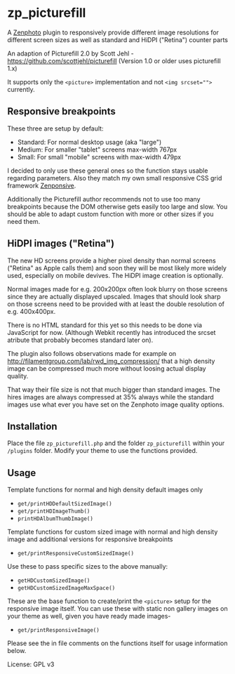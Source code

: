 zp_picturefill
==============

A [Zenphoto](http://www.zenphoto.org) plugin to responsively provide different image resolutions for different screen sizes as well as standard and HiDPI ("Retina") counter parts
 
An adaption of Picturefill 2.0 by Scott Jehl - https://github.com/scottjehl/picturefill
(Version 1.0 or older uses picturefill 1.x)

It supports only the `<picture>` implementation and not `<img srcset="">` currently.
 
Responsive breakpoints
-----------------------
These three are setup by default: 
- Standard: For normal desktop usage (aka "large")
- Medium: For smaller "tablet" screens max-width 767px
- Small: For small "mobile" screens with max-width 479px
  
I decided to only use these general ones so the function stays usable regarding parameters. Also they match my own small responsive CSS grid framework [Zenponsive](https://github.com/acrylian/zenponsive). 

Additionally the Picturefill author recommends not to use too many breakpoints because the DOM otherwise gets easily too large and slow. You should be able to adapt custom function with more or other sizes if you need them.
  
HiDPI images ("Retina")
----------------------
The new HD screens provide a higher pixel density than normal screens ("Retina" as Apple calls them) and soon they will be most likely more widely used, especially on mobile devives. The HiDPI image creation is optionally.

Normal images made for e.g. 200x200px often look blurry on those screens since they are actually displayed upscaled. Images that should look sharp on those screens need to be provided with at least the double resolution of e.g. 400x400px.

There is no HTML standard for this yet so this needs to be done via JavaScript for now.  (Although Webkit recently has introduced the srcset atribute that probably becomes standard later on).
 
The plugin also follows observations made for example on http://filamentgroup.com/lab/rwd_img_compression/ 
that a high density image can be compressed much more without loosing actual display quality. 

That way their file size is not that much bigger than standard images. The hires images are always compressed at 35% always 
while the standard images use what ever you have set on the Zenphoto image quality options.
 
Installation 
------------- 
Place the file `zp_picturefill.php` and the folder `zp_picturefill` within your `/plugins` folder.
Modify your theme to use the functions provided.
  
Usage
----- 

Template functions for normal and high density default images only

- `get/printHDDefaultSizedImage()` 
- `get/printHDImageThumb()`
- `printHDAlbumThumbImage()`
  
Template functions for custom sized image with normal and high density image and additional versions for responsive breakpoints

- `get/printResponsiveCustomSizedImage()`

Use these to pass specific sizes to the above manually:

- `getHDCustomSizedImage()`
- `getHDCustomSizedImageMaxSpace()`
 
These are the base function to create/print the `<picture>` setup for the responsive image itself. You can use these with static non gallery images on your theme as well, given you have ready made images-
- `get/printResponsiveImage()`
  
Please see the in file comments on the functions itself for usage information below.
  
License: GPL v3 
